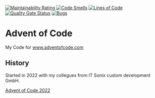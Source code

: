 [![Maintainability Rating](https://sonarcloud.io/api/project_badges/measure?project=ronnypolley_adventofcode&metric=sqale_rating)](https://sonarcloud.io/summary/new_code?id=ronnypolley_adventofcode)
[![Code Smells](https://sonarcloud.io/api/project_badges/measure?project=ronnypolley_adventofcode&metric=code_smells)](https://sonarcloud.io/summary/new_code?id=ronnypolley_adventofcode)
[![Lines of Code](https://sonarcloud.io/api/project_badges/measure?project=ronnypolley_adventofcode&metric=ncloc)](https://sonarcloud.io/summary/new_code?id=ronnypolley_adventofcode)
[![Quality Gate Status](https://sonarcloud.io/api/project_badges/measure?project=ronnypolley_adventofcode&metric=alert_status)](https://sonarcloud.io/summary/new_code?id=ronnypolley_adventofcode)
[![Bugs](https://sonarcloud.io/api/project_badges/measure?project=ronnypolley_adventofcode&metric=bugs)](https://sonarcloud.io/summary/new_code?id=ronnypolley_adventofcode)

# Advent of Code
My Code for www.adventofcode.com

## History
Started in 2022 with my collegues from IT Sonix custom development GmbH.

[Advent of Code 2022](adventofcode-2022/AdventOfCode2022.MD) 